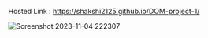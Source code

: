 Hosted Link : https://shakshi2125.github.io/DOM-project-1/

![Screenshot 2023-11-04 222307](https://github.com/Shakshi2125/DOM-project-1/assets/142105721/64e61708-b87d-4ea8-af67-38cfc59db6ca)
